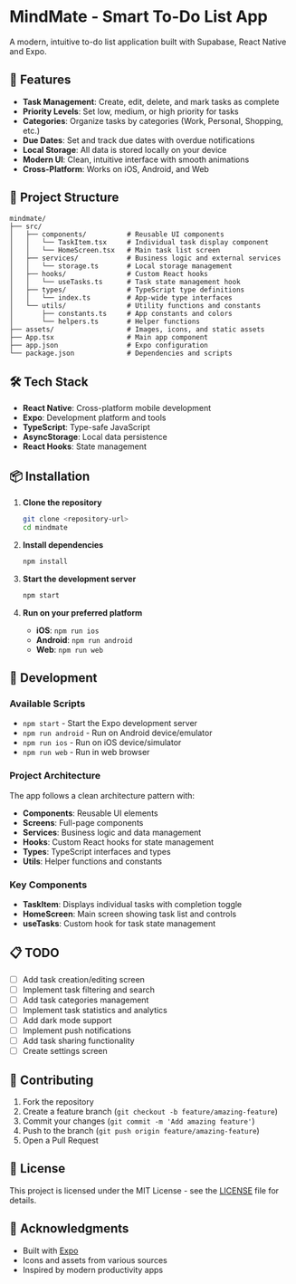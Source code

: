 # MindMate - Smart To-Do List App

A modern, intuitive to-do list application built with Supabase, React Native and Expo.

## 🚀 Features

- **Task Management**: Create, edit, delete, and mark tasks as complete
- **Priority Levels**: Set low, medium, or high priority for tasks
- **Categories**: Organize tasks by categories (Work, Personal, Shopping, etc.)
- **Due Dates**: Set and track due dates with overdue notifications
- **Local Storage**: All data is stored locally on your device
- **Modern UI**: Clean, intuitive interface with smooth animations
- **Cross-Platform**: Works on iOS, Android, and Web

## 📱 Project Structure

```
mindmate/
├── src/
│   ├── components/          # Reusable UI components
│   │   └── TaskItem.tsx     # Individual task display component
│   │   └── HomeScreen.tsx   # Main task list screen
│   ├── services/            # Business logic and external services
│   │   └── storage.ts       # Local storage management
│   ├── hooks/               # Custom React hooks
│   │   └── useTasks.ts      # Task state management hook
│   ├── types/               # TypeScript type definitions
│   │   └── index.ts         # App-wide type interfaces
│   └── utils/               # Utility functions and constants
│       ├── constants.ts     # App constants and colors
│       └── helpers.ts       # Helper functions
├── assets/                  # Images, icons, and static assets
├── App.tsx                  # Main app component
├── app.json                 # Expo configuration
└── package.json             # Dependencies and scripts
```

## 🛠️ Tech Stack

- **React Native**: Cross-platform mobile development
- **Expo**: Development platform and tools
- **TypeScript**: Type-safe JavaScript
- **AsyncStorage**: Local data persistence
- **React Hooks**: State management

## 📦 Installation

1. **Clone the repository**
   ```bash
   git clone <repository-url>
   cd mindmate
   ```

2. **Install dependencies**
   ```bash
   npm install
   ```

3. **Start the development server**
   ```bash
   npm start
   ```

4. **Run on your preferred platform**
   - **iOS**: `npm run ios`
   - **Android**: `npm run android`
   - **Web**: `npm run web`

## 🔧 Development

### Available Scripts

- `npm start` - Start the Expo development server
- `npm run android` - Run on Android device/emulator
- `npm run ios` - Run on iOS device/simulator
- `npm run web` - Run in web browser

### Project Architecture

The app follows a clean architecture pattern with:

- **Components**: Reusable UI elements
- **Screens**: Full-page components
- **Services**: Business logic and data management
- **Hooks**: Custom React hooks for state management
- **Types**: TypeScript interfaces and types
- **Utils**: Helper functions and constants

### Key Components

- **TaskItem**: Displays individual tasks with completion toggle
- **HomeScreen**: Main screen showing task list and controls
- **useTasks**: Custom hook for task state management

## 📋 TODO

- [ ] Add task creation/editing screen
- [ ] Implement task filtering and search
- [ ] Add task categories management
- [ ] Implement task statistics and analytics
- [ ] Add dark mode support
- [ ] Implement push notifications
- [ ] Add task sharing functionality
- [ ] Create settings screen

## 🤝 Contributing

1. Fork the repository
2. Create a feature branch (`git checkout -b feature/amazing-feature`)
3. Commit your changes (`git commit -m 'Add amazing feature'`)
4. Push to the branch (`git push origin feature/amazing-feature`)
5. Open a Pull Request

## 📄 License

This project is licensed under the MIT License - see the [LICENSE](LICENSE) file for details.

## 🙏 Acknowledgments

- Built with [Expo](https://expo.dev/)
- Icons and assets from various sources
- Inspired by modern productivity apps 
